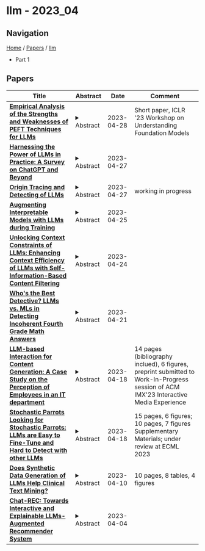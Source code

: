 # llm - 2023_04

## Navigation

[Home](https://lixin97.github.io/arXivRadar) / [Papers](https://lixin97.github.io/arXivRadar/papers) / [llm](https://lixin97.github.io/arXivRadar/papers/llm)

- Part 1

## Papers

| **Title** | **Abstract** | **Date** | **Comment** |
| --- | --- | --- | --- |
| **[Empirical Analysis of the Strengths and Weaknesses of PEFT Techniques for LLMs](http://arxiv.org/abs/2304.14999v1)** | <details><summary>Abstract</summary>As foundation models continue to exponentially scale in size, efficient methods of adaptation become increasingly critical. Parameter-efficient fine-tuning (PEFT), a recent class of techniques that require only modifying a small percentage of the model parameters, is currently the most popular method for adapting large language models (LLMs). Several PEFT techniques have recently been proposed with varying tradeoffs. We provide a comprehensive and uniform benchmark of various PEFT techniques across a representative LLM, the FLAN-T5 model, and evaluate model performance across different data scales of classification and generation datasets. Based on this, we provide a framework for choosing the optimal fine-tuning techniques given the task type and data availability. Contrary to popular belief, we also empirically prove that PEFT techniques converge slower than full tuning in low data scenarios, and posit the amount of data required for PEFT methods to both perform well and converge efficiently. Lastly, we further optimize these PEFT techniques by selectively choosing which parts of the model to train, and find that these techniques can be applied with significantly fewer parameters while maintaining and even improving performance.</details> | 2023-04-28 | Short paper, ICLR '23 Workshop on Understanding Foundation Models |
| **[Harnessing the Power of LLMs in Practice: A Survey on ChatGPT and Beyond](http://arxiv.org/abs/2304.13712v2)** | <details><summary>Abstract</summary>This paper presents a comprehensive and practical guide for practitioners and end-users working with Large Language Models (LLMs) in their downstream natural language processing (NLP) tasks. We provide discussions and insights into the usage of LLMs from the perspectives of models, data, and downstream tasks. Firstly, we offer an introduction and brief summary of current GPT- and BERT-style LLMs. Then, we discuss the influence of pre-training data, training data, and test data. Most importantly, we provide a detailed discussion about the use and non-use cases of large language models for various natural language processing tasks, such as knowledge-intensive tasks, traditional natural language understanding tasks, natural language generation tasks, emergent abilities, and considerations for specific tasks.We present various use cases and non-use cases to illustrate the practical applications and limitations of LLMs in real-world scenarios. We also try to understand the importance of data and the specific challenges associated with each NLP task. Furthermore, we explore the impact of spurious biases on LLMs and delve into other essential considerations, such as efficiency, cost, and latency, to ensure a comprehensive understanding of deploying LLMs in practice. This comprehensive guide aims to provide researchers and practitioners with valuable insights and best practices for working with LLMs, thereby enabling the successful implementation of these models in a wide range of NLP tasks. A curated list of practical guide resources of LLMs, regularly updated, can be found at \url{https://github.com/Mooler0410/LLMsPracticalGuide}.</details> | 2023-04-27 |  |
| **[Origin Tracing and Detecting of LLMs](http://arxiv.org/abs/2304.14072v1)** | <details><summary>Abstract</summary>The extraordinary performance of large language models (LLMs) heightens the importance of detecting whether the context is generated by an AI system. More importantly, while more and more companies and institutions release their LLMs, the origin can be hard to trace. Since LLMs are heading towards the time of AGI, similar to the origin tracing in anthropology, it is of great importance to trace the origin of LLMs. In this paper, we first raise the concern of the origin tracing of LLMs and propose an effective method to trace and detect AI-generated contexts. We introduce a novel algorithm that leverages the contrastive features between LLMs and extracts model-wise features to trace the text origins. Our proposed method works under both white-box and black-box settings therefore can be widely generalized to detect various LLMs.(e.g. can be generalized to detect GPT-3 models without the GPT-3 models). Also, our proposed method requires only limited data compared with the supervised learning methods and can be extended to trace new-coming model origins. We construct extensive experiments to examine whether we can trace the origins of given texts. We provide valuable observations based on the experimental results, such as the difficulty level of AI origin tracing, and the AI origin similarities, and call for ethical concerns of LLM providers. We are releasing all codes and data as a toolkit and benchmark for future AI origin tracing and detecting studies. \footnote{We are releasing all available resource at \url{https://github.com/OpenLMLab/}.}</details> | 2023-04-27 | working in progress |
| **[Augmenting Interpretable Models with LLMs during Training](http://arxiv.org/abs/2209.11799v3)** | <details><summary>Abstract</summary>Recent large language models (LLMs) have demonstrated remarkable prediction performance for a growing array of tasks. However, their proliferation into high-stakes domains (e.g. medicine) and compute-limited settings has created a burgeoning need for interpretability and efficiency. We address this need by proposing Augmented Interpretable Models (Aug-imodels), a framework for leveraging the knowledge learned by LLMs to build extremely efficient and interpretable models. Aug-imodels use LLMs during fitting but not during inference, allowing complete transparency and often a speed/memory improvement of greater than 1,000x for inference compared to LLMs. We explore two instantiations of Aug-imodels in natural-language processing: (i) Aug-GAM, which augments a generalized additive model with decoupled embeddings from an LLM and (ii) Aug-Tree, which augments a decision tree with LLM feature expansions. Across a variety of text-classification datasets, both outperform their non-augmented counterparts. Aug-GAM can even outperform much larger models (e.g. a 6-billion parameter GPT-J model), despite having 10,000x fewer parameters and being fully transparent. We further explore Aug-imodels in a natural-language fMRI study, where they generate interesting interpretations from scientific data. All code for using Aug-imodels and reproducing results is made available on Github.</details> | 2023-04-25 |  |
| **[Unlocking Context Constraints of LLMs: Enhancing Context Efficiency of LLMs with Self-Information-Based Content Filtering](http://arxiv.org/abs/2304.12102v1)** | <details><summary>Abstract</summary>Large language models (LLMs) have received significant attention by achieving remarkable performance across various tasks. However, their fixed context length poses challenges when processing long documents or maintaining extended conversations. This paper proposes a method called \textit{Selective Context} that employs self-information to filter out less informative content, thereby enhancing the efficiency of the fixed context length. We demonstrate the effectiveness of our approach on tasks of summarisation and question answering across different data sources, including academic papers, news articles, and conversation transcripts.</details> | 2023-04-24 |  |
| **[Who's the Best Detective? LLMs vs. MLs in Detecting Incoherent Fourth Grade Math Answers](http://arxiv.org/abs/2304.11257v1)** | <details><summary>Abstract</summary>Written answers to open-ended questions can have a higher long-term effect on learning than multiple-choice questions. However, it is critical that teachers immediately review the answers, and ask to redo those that are incoherent. This can be a difficult task and can be time-consuming for teachers. A possible solution is to automate the detection of incoherent answers. One option is to automate the review with Large Language Models (LLM). In this paper, we analyze the responses of fourth graders in mathematics using three LLMs: GPT-3, BLOOM, and YOU. We used them with zero, one, two, three and four shots. We compared their performance with the results of various classifiers trained with Machine Learning (ML). We found that LLMs perform worse than MLs in detecting incoherent answers. The difficulty seems to reside in recursive questions that contain both questions and answers, and in responses from students with typical fourth-grader misspellings. Upon closer examination, we have found that the ChatGPT model faces the same challenges.</details> | 2023-04-21 |  |
| **[LLM-based Interaction for Content Generation: A Case Study on the Perception of Employees in an IT department](http://arxiv.org/abs/2304.09064v1)** | <details><summary>Abstract</summary>In the past years, AI has seen many advances in the field of NLP. This has led to the emergence of LLMs, such as the now famous GPT-3.5, which revolutionise the way humans can access or generate content. Current studies on LLM-based generative tools are mainly interested in the performance of such tools in generating relevant content (code, text or image). However, ethical concerns related to the design and use of generative tools seem to be growing, impacting the public acceptability for specific tasks. This paper presents a questionnaire survey to identify the intention to use generative tools by employees of an IT company in the context of their work. This survey is based on empirical models measuring intention to use (TAM by Davis, 1989, and UTAUT2 by Venkatesh and al., 2008). Our results indicate a rather average acceptability of generative tools, although the more useful the tool is perceived to be, the higher the intention to use seems to be. Furthermore, our analyses suggest that the frequency of use of generative tools is likely to be a key factor in understanding how employees perceive these tools in the context of their work. Following on from this work, we plan to investigate the nature of the requests that may be made to these tools by specific audiences.</details> | 2023-04-18 | 14 pages (bibliography inclued), 6 figures, preprint submitted to Work-In-Progress session of ACM IMX'23 Interactive Media Experience |
| **[Stochastic Parrots Looking for Stochastic Parrots: LLMs are Easy to Fine-Tune and Hard to Detect with other LLMs](http://arxiv.org/abs/2304.08968v1)** | <details><summary>Abstract</summary>The self-attention revolution allowed generative language models to scale and achieve increasingly impressive abilities. Such models - commonly referred to as Large Language Models (LLMs) - have recently gained prominence with the general public, thanks to conversational fine-tuning, putting their behavior in line with public expectations regarding AI. This prominence amplified prior concerns regarding the misuse of LLMs and led to the emergence of numerous tools to detect LLMs in the wild. Unfortunately, most such tools are critically flawed. While major publications in the LLM detectability field suggested that LLMs were easy to detect with fine-tuned autoencoders, the limitations of their results are easy to overlook. Specifically, they assumed publicly available generative models without fine-tunes or non-trivial prompts. While the importance of these assumptions has been demonstrated, until now, it remained unclear how well such detection could be countered. Here, we show that an attacker with access to such detectors' reference human texts and output not only evades detection but can fully frustrate the detector training - with a reasonable budget and all its outputs labeled as such. Achieving it required combining common "reinforcement from critic" loss function modification and AdamW optimizer, which led to surprisingly good fine-tuning generalization. Finally, we warn against the temptation to transpose the conclusions obtained in RNN-driven text GANs to LLMs due to their better representative ability. These results have critical implications for the detection and prevention of malicious use of generative language models, and we hope they will aid the designers of generative models and detectors.</details> | 2023-04-18 | 15 pages, 6 figures; 10 pages, 7 figures Supplementary Materials; under review at ECML 2023 |
| **[Does Synthetic Data Generation of LLMs Help Clinical Text Mining?](http://arxiv.org/abs/2303.04360v2)** | <details><summary>Abstract</summary>Recent advancements in large language models (LLMs) have led to the development of highly potent models like OpenAI's ChatGPT. These models have exhibited exceptional performance in a variety of tasks, such as question answering, essay composition, and code generation. However, their effectiveness in the healthcare sector remains uncertain. In this study, we seek to investigate the potential of ChatGPT to aid in clinical text mining by examining its ability to extract structured information from unstructured healthcare texts, with a focus on biological named entity recognition and relation extraction. However, our preliminary results indicate that employing ChatGPT directly for these tasks resulted in poor performance and raised privacy concerns associated with uploading patients' information to the ChatGPT API. To overcome these limitations, we propose a new training paradigm that involves generating a vast quantity of high-quality synthetic data with labels utilizing ChatGPT and fine-tuning a local model for the downstream task. Our method has resulted in significant improvements in the performance of downstream tasks, improving the F1-score from 23.37% to 63.99% for the named entity recognition task and from 75.86% to 83.59% for the relation extraction task. Furthermore, generating data using ChatGPT can significantly reduce the time and effort required for data collection and labeling, as well as mitigate data privacy concerns. In summary, the proposed framework presents a promising solution to enhance the applicability of LLM models to clinical text mining.</details> | 2023-04-10 | 10 pages, 8 tables, 4 figures |
| **[Chat-REC: Towards Interactive and Explainable LLMs-Augmented Recommender System](http://arxiv.org/abs/2303.14524v2)** | <details><summary>Abstract</summary>Large language models (LLMs) have demonstrated their significant potential to be applied for addressing various application tasks. However, traditional recommender systems continue to face great challenges such as poor interactivity and explainability, which actually also hinder their broad deployment in real-world systems. To address these limitations, this paper proposes a novel paradigm called Chat-Rec (ChatGPT Augmented Recommender System) that innovatively augments LLMs for building conversational recommender systems by converting user profiles and historical interactions into prompts. Chat-Rec is demonstrated to be effective in learning user preferences and establishing connections between users and products through in-context learning, which also makes the recommendation process more interactive and explainable. What's more, within the Chat-Rec framework, user's preferences can transfer to different products for cross-domain recommendations, and prompt-based injection of information into LLMs can also handle the cold-start scenarios with new items. In our experiments, Chat-Rec effectively improve the results of top-k recommendations and performs better in zero-shot rating prediction task. Chat-Rec offers a novel approach to improving recommender systems and presents new practical scenarios for the implementation of AIGC (AI generated content) in recommender system studies.</details> | 2023-04-04 |  |
